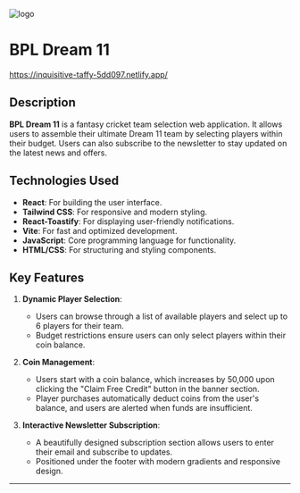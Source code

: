![logo](https://github.com/user-attachments/assets/2e675903-9dce-45c7-a82a-308b51878fff) 
# BPL Dream 11
https://inquisitive-taffy-5dd097.netlify.app/

## Description
**BPL Dream 11** is a fantasy cricket team selection web application. It allows users to assemble their ultimate Dream 11 team by selecting players within their budget. Users can also subscribe to the newsletter to stay updated on the latest news and offers.

## Technologies Used
- **React**: For building the user interface.
- **Tailwind CSS**: For responsive and modern styling.
- **React-Toastify**: For displaying user-friendly notifications.
- **Vite**: For fast and optimized development.
- **JavaScript**: Core programming language for functionality.
- **HTML/CSS**: For structuring and styling components.

## Key Features
1. **Dynamic Player Selection**:
   - Users can browse through a list of available players and select up to 6 players for their team.
   - Budget restrictions ensure users can only select players within their coin balance.

2. **Coin Management**:
   - Users start with a coin balance, which increases by 50,000 upon clicking the "Claim Free Credit" button in the banner section.
   - Player purchases automatically deduct coins from the user's balance, and users are alerted when funds are insufficient.

3. **Interactive Newsletter Subscription**:
   - A beautifully designed subscription section allows users to enter their email and subscribe to updates.
   - Positioned under the footer with modern gradients and responsive design.

---

